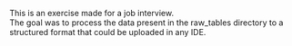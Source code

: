 This is an exercise made for a job interview.  
The goal was to process the data present in the raw_tables directory to a structured format that could be uploaded in any IDE.
